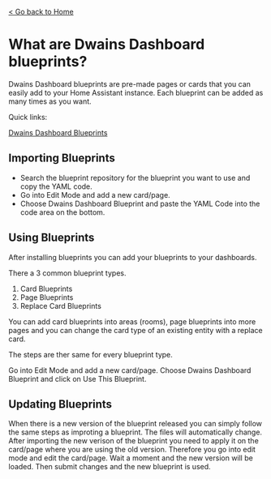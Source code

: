 [< Go back to Home](../index.md)

# What are Dwains Dashboard blueprints?


Dwains Dashboard blueprints are pre-made pages or cards that you can easily add to your Home Assistant instance. Each blueprint can be added as many times as you want.

Quick links:

[Dwains Dashboard Blueprints](https://github.com/dwainscheeren/dwains-dashboard-blueprints)

## Importing Blueprints

- Search the blueprint repository for the blueprint you want to use and copy the YAML code.
- Go into Edit Mode and add a new card/page.
- Choose Dwains Dashboard Blueprint and paste the YAML Code into the code area on the bottom.

## Using Blueprints
After installing blueprints you can add your blueprints to your dashboards.

There a 3 common blueprint types.
1. Card Blueprints
2. Page Blueprints
3. Replace Card Blueprints

You can add card blueprints into areas (rooms), page blueprints into more pages and you can change the card type of an existing entity with a replace card.

The steps are ther same for every blueprint type.

Go into Edit Mode and add a new card/page.
Choose Dwains Dashboard Blueprint and click on Use This Blueprint.

## Updating Blueprints

When there is a new version of the blueprint released you can simply follow the same steps as improting a blueprint.
The files will automatically change. After importing the new verison of the blueprint you need to apply it on the card/page where you are using the old version.
Therefore you go into edit mode and edit the card/page. Wait a moment and the new version will be loaded. Then submit changes and the new blueprint is used.


